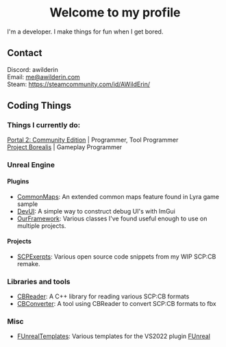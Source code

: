 <h1 align="center">Welcome to my profile</h1>

I'm a developer. I make things for fun when I get bored.

## Contact
Discord: awilderin <br>
Email: me@awilderin.com <br>
Steam: https://steamcommunity.com/id/AWildErin/ <br>

## Coding Things

### Things I currently do:
[Portal 2: Community Edition](https://portal2communityedition.com) | Programmer, Tool Programmer <br>
[Project Borealis](https://projectborealis.com/) | Gameplay Programmer <br>

### Unreal Engine
#### Plugins
- [CommonMaps](https://github.com/AWildErin/commonmaps): An extended common maps feature found in Lyra game sample
- [DevUI](https://github.com/AWildErin/devui): A simple way to construct debug UI's with ImGui
- [OurFramework](https://github.com/AWildErin/ourframework): Various classes I've found useful enough to use on multiple projects.
#### Projects
- [SCPExerpts](https://github.com/AWildErin/scpexcerpts): Various open source code snippets from my WIP SCP:CB remake.

### Libraries and tools
- [CBReader](https://github.com/AWildErin/cbreader): A C++ library for reading various SCP:CB formats
- [CBConverter](https://github.com/AWildErin/cbconverter): A tool using CBReader to convert SCP:CB formats to fbx

### Misc
- [FUnrealTemplates](https://github.com/AWildErin/funrealtemplates): Various templates for the VS2022 plugin [FUnreal](https://github.com/fdefelici/vs-funreal)
